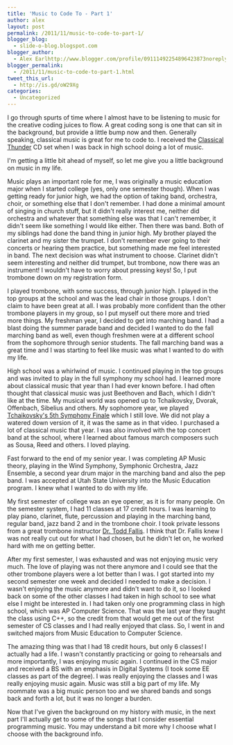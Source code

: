 ```yaml
---
title: 'Music to Code To - Part 1'
author: alex
layout: post
permalink: /2011/11/music-to-code-to-part-1/
blogger_blog:
  - slide-o-blog.blogspot.com
blogger_author:
  - Alex Earlhttp://www.blogger.com/profile/09111492254896423873noreply@blogger.com
blogger_permalink:
  - /2011/11/music-to-code-to-part-1.html
tweet_this_url:
  - http://is.gd/oW29Xg
categories:
  - Uncategorized
---
```

I go through spurts of time where I almost have to be listening to music for the creative coding juices to flow. A great coding song is one that can sit in the background, but provide a little bump now and then. Generally speaking, classical music is great for me to code to. I received the [Classical Thunder][1] CD set when I was back in high school doing a lot of music.

I'm getting a little bit ahead of myself, so let me give you a little background on music in my life.

Music plays an important role for me, I was originally a music education major when I started college (yes, only one semester though). When I was getting ready for junior high, we had the option of taking band, orchestra, choir, or something else that I don't remember. I had done a minimal amount of singing in church stuff, but it didn't really interest me, neither did orchestra and whatever that something else was that I can't remember, it didn't seem like something I would like either. Then there was band. Both of my siblings had done the band thing in junior high. My brother played the clarinet and my sister the trumpet. I don't remember ever going to their concerts or hearing them practice, but something made me feel interested in band. The next decision was what instrument to choose. Clarinet didn't seem interesting and neither did trumpet, but trombone, now there was an instrument! I wouldn't have to worry about pressing keys!&nbsp;So, I put trombone down on my registration form.

I played trombone, with some success, through junior high. I played in the top groups at the school and was the lead chair in those groups. I don't claim to have been great at all. I was probably more confident than the other trombone players in my group, so I put myself out there more and tried more things. My freshman year, I decided to get into marching band. I had a blast doing the summer parade band and decided I wanted to do the fall marching band as well, even though freshmen were at a different school from the sophomore through senior students. The fall marching band was a great time and I was starting to feel like music was what I wanted to do with my life.

High school was a whirlwind of music. I continued playing in the top groups and was invited to play in the full symphony my school had. I learned more about classical music that year than I had ever known before. I had often thought that classical music was just Beethoven and Bach, which I didn't like at the time. My musical world was opened up to&nbsp;Tchaikovsky, Dvorak, Offenbach, Sibelius and others. My sophomore year, we played <a href="http://www.youtube.com/watch?v=hDFqsuJB1Xc" target="_blank">Tchaikovsky's 5th Symphony Finale</a>&nbsp;which I still love. We did not play a watered down version of it, it was the same as in that video. I purchased a lot of classical music that year. I was also involved with the top concert band at the school, where I learned about famous march composers such as Sousa, Reed and others. I loved playing.

Fast forward to the end of my senior year. I was completing AP Music theory, playing in the Wind Symphony, Symphonic Orchestra, Jazz Ensemble, a second year drum major in the marching band and also the pep band. I was accepted at Utah State University into the Music Education program. I knew what I wanted to do with my life.

My first semester of college was an eye opener, as it is for many people. On the semester system, I had 11 classes at 17 credit hours. I was learning to play piano, clarinet, flute, percussion and playing in the marching band, regular band, jazz band 2 and in the trombone choir. I took private lessons from a great trombone instructor <a href="http://www.usu.edu/music/ensembles/jazz/USUJazz/ToddFallis.html" target="_blank">Dr. Todd Fallis</a>. I think that Dr. Fallis knew I was not really cut out for what I had chosen, but he didn't let on, he worked hard with me on getting better.

After my first semester, I was exhausted and was not enjoying music very much. The love of playing was not there anymore and I could see that the other trombone players were a lot better than I was. I got started into my second semester one week and decided I needed to make a decision. I wasn't enjoying the music anymore and didn't want to do it, so I looked back on some of the other classes I had taken in high school to see what else I might be interested in. I had taken only one programming class in high school, which was AP Computer Science. That was the last year they taught the class using C++, so the credit from that would get me out of the first semester of CS classes and I had really enjoyed that class. So, I went in and switched majors from Music Education to Computer Science.

The amazing thing was that I had 18 credit hours, but only 6 classes! I actually had a life. I wasn't constantly practicing or going to&nbsp;rehearsals&nbsp;and more importantly, I was enjoying music again. I continued in the CS major and received a BS with an emphasis in Digital Systems (I took some EE classes as part of the degree).&nbsp;I was really enjoying the classes and I was really enjoying music again. Music was still a big part of my life. My roommate was a big music person too and we shared bands and songs back and forth a lot, but it was no longer a burden.

Now that I've given the background on my history with music, in the next part I'll actually get to some of the songs that I consider essential programming music. You may understand a bit more why I choose what I choose with the background info.





 [1]: http://www.amazon.com/Classical-Thunder-Time-Life-Library-Favorites/dp/B0030CAZ3M/ref=sr_1_7?ie=UTF8&qid=1321976190&sr=8-7